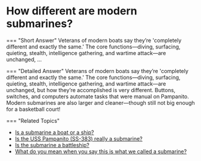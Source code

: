 # How different are modern submarines?

    
=== "Short Answer"
  Veterans of modern boats say they’re 'completely different and exactly the same.' The core functions—diving, surfacing, quieting, stealth, intelligence gathering, and wartime attack—are unchanged, …

=== "Detailed Answer"
    Veterans of modern boats say they’re 'completely different and exactly the same.' The core functions—diving, surfacing, quieting, stealth, intelligence gathering, and wartime attack—are unchanged, but how they’re accomplished is very different. Buttons, switches, and computers automate tasks that were manual on Pampanito. Modern submarines are also larger and cleaner—though still not big enough for a basketball court!

=== "Related Topics"
  - [Is a submarine a boat or a ship?](is-a-submarine-a-boat-or-a-ship.md)
  - [Is the USS Pampanito (SS-383) really a submarine?](is-the-uss-pampanito-ss-383-really-a-submarine.md)
  - [Is the submarine a battleship?](is-the-submarine-a-battleship.md)
  - [What do you mean when you say this is what we called a submarine?](what-do-you-mean-when-you-say-this-is-what-we-called-a-submarine.md)
